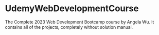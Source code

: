 # UdemyWebDevelopmentCourse

The Complete 2023 Web Development Bootcamp course by Angela Wu.
It contains all of the projects, completely without solution manual.

